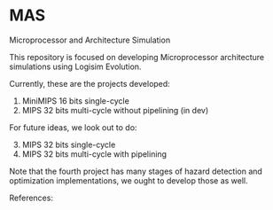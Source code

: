 # MAS
Microprocessor and Architecture Simulation

This repository is focused on developing Microprocessor architecture simulations using Logisim Evolution.

Currently, these are the projects developed: 

1. MiniMIPS 16 bits single-cycle 
2. MIPS 32 bits multi-cycle without pipelining (in dev)


For future ideas, we look out to do:

3. MIPS 32 bits single-cycle
4. MIPS 32 bits multi-cycle with pipelining

Note that the fourth project has many stages of hazard detection and optimization implementations, we ought to develop those as well.


References:

